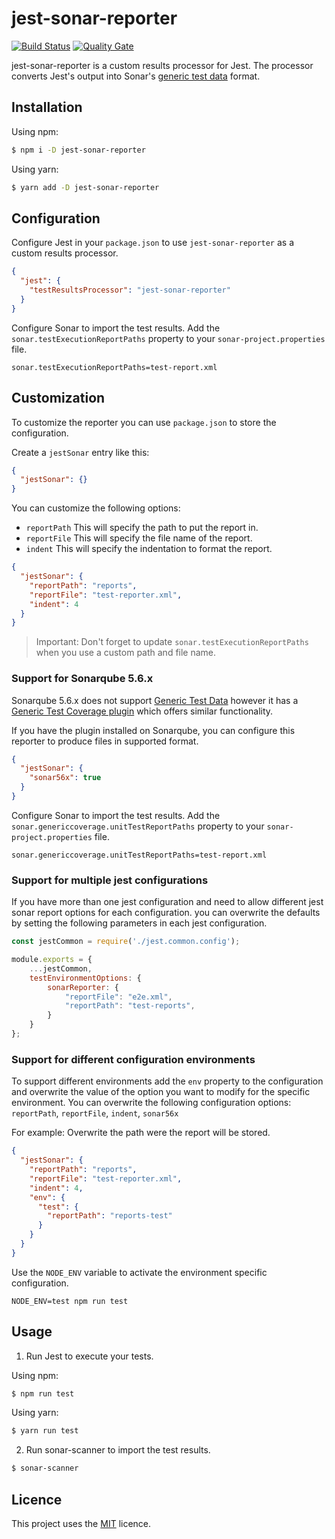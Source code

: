 # jest-sonar-reporter

[![Build Status](https://travis-ci.org/3dmind/jest-sonar-reporter.svg?branch=master)](https://travis-ci.org/3dmind/jest-sonar-reporter)
[![Quality Gate](https://sonarcloud.io/api/project_badges/measure?project=jest-sonar-reporter&metric=alert_status)](https://sonarcloud.io/dashboard?id=jest-sonar-reporter)

jest-sonar-reporter is a custom results processor for Jest.
The processor converts Jest's output into Sonar's
[generic test data](https://docs.sonarqube.org/display/SONAR/Generic+Test+Data) format.

## Installation

Using npm:

```bash
$ npm i -D jest-sonar-reporter
```

Using yarn:

```bash
$ yarn add -D jest-sonar-reporter
```

## Configuration

Configure Jest in your `package.json` to use `jest-sonar-reporter` as a custom results processor.

```json
{
  "jest": {
    "testResultsProcessor": "jest-sonar-reporter"
  }
}
```

Configure Sonar to import the test results. Add the `sonar.testExecutionReportPaths` property to your
`sonar-project.properties` file.

```properties
sonar.testExecutionReportPaths=test-report.xml
```

## Customization

To customize the reporter you can use `package.json` to store the configuration.

Create a `jestSonar` entry like this:

```json
{
  "jestSonar": {}
}
```

You can customize the following options:
- `reportPath` This will specify the path to put the report in.
- `reportFile` This will specify the file name of the report.
- `indent` This will specify the indentation to format the report.

```json
{
  "jestSonar": {
    "reportPath": "reports",
    "reportFile": "test-reporter.xml",
    "indent": 4
  }
}
```

> Important: Don't forget to update `sonar.testExecutionReportPaths` when you use a custom path and file name.

### Support for Sonarqube 5.6.x

Sonarqube 5.6.x does not support [Generic Test Data](https://docs.sonarqube.org/display/SONAR/Generic+Test+Data) however it has a [Generic Test Coverage plugin](https://docs.sonarqube.org/display/PLUG/Generic+Test+Coverage) which offers similar functionality.

If you have the plugin installed on Sonarqube, you can configure this reporter to produce files in supported format.

```json
{
  "jestSonar": {
    "sonar56x": true
  }
}
```

Configure Sonar to import the test results. Add the `sonar.genericcoverage.unitTestReportPaths` property to your
`sonar-project.properties` file.

```properties
sonar.genericcoverage.unitTestReportPaths=test-report.xml
```

### Support for multiple jest configurations
If you have more than one jest configuration and need to allow different jest sonar report options for each configuration.
you can overwrite the defaults by setting the following parameters in each jest configuration.

```js
const jestCommon = require('./jest.common.config');

module.exports = {
    ...jestCommon,
    testEnvironmentOptions: {
        sonarReporter: {
            "reportFile": "e2e.xml",
            "reportPath": "test-reports",
        }
    }
};
```

### Support for different configuration environments

To support different environments add the `env` property to the configuration and overwrite the value of the option you want to modify for the specific environment.
You can overwrite the following configuration options: `reportPath`, `reportFile`, `indent`, `sonar56x`

For example: Overwrite the path were the report will be stored.
```json
{
  "jestSonar": {
    "reportPath": "reports",
    "reportFile": "test-reporter.xml",
    "indent": 4,
    "env": {
      "test": {
        "reportPath": "reports-test"
      }
    }
  }
}
``` 

Use the `NODE_ENV` variable to activate the environment specific configuration.
```shell
NODE_ENV=test npm run test
``` 

## Usage

1. Run Jest to execute your tests.

Using npm:

```bash
$ npm run test
```

Using yarn:

```bash
$ yarn run test
```

2. Run sonar-scanner to import the test results.

```bash
$ sonar-scanner
```

## Licence

This project uses the [MIT](LICENSE) licence.
